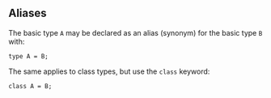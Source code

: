 ## Aliases

The basic type `A` may be declared as an alias (synonym) for the basic type `B` with:

    type A = B;

The same applies to class types, but use the `class` keyword:

    class A = B;
